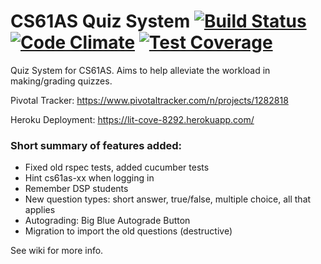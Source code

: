 CS61AS Quiz System [![Build Status](https://travis-ci.org/cs169team61as/cs61as-quiz-system.svg?branch=master)](https://travis-ci.org/cs169team61as/cs61as-quiz-system) [![Code Climate](https://codeclimate.com/github/cs169team61as/cs61as-quiz-system/badges/gpa.svg)](https://codeclimate.com/github/cs169team61as/cs61as-quiz-system) [![Test Coverage](https://codeclimate.com/github/cs169team61as/cs61as-quiz-system/badges/coverage.svg)](https://codeclimate.com/github/cs169team61as/cs61as-quiz-system)
==================

Quiz System for CS61AS. Aims to help alleviate the workload in making/grading
quizzes.

Pivotal Tracker: https://www.pivotaltracker.com/n/projects/1282818

Heroku Deployment: https://lit-cove-8292.herokuapp.com/

### Short summary of features added:

* Fixed old rspec tests, added cucumber tests
* Hint cs61as-xx when logging in
* Remember DSP students
* New question types: short answer, true/false, multiple choice, all that applies
* Autograding: Big Blue Autograde Button
* Migration to import the old questions (destructive)


See wiki for more info.
